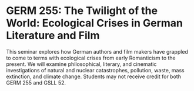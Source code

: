 # GERM 255: The Twilight of the World: Ecological Crises in German Literature and Film

This seminar explores how German authors and film makers have grappled to come to terms with ecological crises from early Romanticism to the present. We will examine philosophical, literary, and cinematic investigations of natural and nuclear catastrophes, pollution, waste, mass extinction, and climate change. Students may not receive credit for both GERM 255 and GSLL 52.